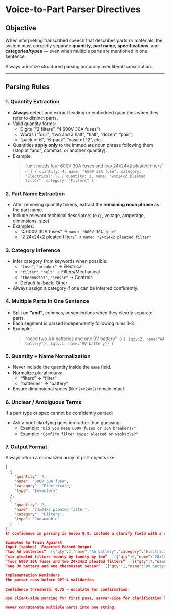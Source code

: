 # Voice-to-Part Parser Directives

## Objective

When interpreting transcribed speech that describes parts or materials, the system must correctly separate **quantity**, **part name**, **specifications**, and **categories/types** — even when multiple parts are mentioned in one sentence.

Always prioritize structured parsing accuracy over literal transcription.

---

## Parsing Rules

### 1. Quantity Extraction

- **Always** detect and extract leading or embedded quantities when they refer to distinct parts.
- Valid quantity forms:
  - Digits (“2 filters”, “4 600V 30A fuses”)
  - Words (“four”, “two and a half”, “half”, “dozen”, “pair”)
  - “pack of 6”, “6-pack”, “case of 12”, etc.
- Quantities **apply only** to the immediate noun phrase following them (stop at “and”, commas, or another quantity).
- Example:
  > “unit needs four 600V 30A fuses and two 24x24x2 pleated filters”  
  > ✅ `[
      { quantity: 4, name: "600V 30A fuse", category: "Electrical" },
      { quantity: 2, name: "24x24x2 pleated filter", category: "Filters" }
  ]`

### 2. Part Name Extraction

- After removing quantity tokens, extract the **remaining noun phrase** as the part name.
- Include relevant technical descriptors (e.g., voltage, amperage, dimensions, size).
- Examples:
  - “4 600V 30A fuses” → `name: "600V 30A fuse"`
  - “2 24x24x2 pleated filters” → `name: "24x24x2 pleated filter"`

### 3. Category Inference

- Infer category from keywords when possible:
  - `"fuse"`, `"breaker"` → Electrical
  - `"filter"`, `"belt"` → Filters/Mechanical
  - `"thermostat"`, `"sensor"` → Controls
  - Default fallback: Other
- Always assign a category if one can be inferred confidently.

### 4. Multiple Parts in One Sentence

- Split on **“and”**, commas, or semicolons when they clearly separate parts.
- Each segment is parsed independently following rules 1–3.
- Example:
  > “need two AA batteries and one 9V battery”
  > → `[ {qty:2, name:"AA battery"}, {qty:1, name:"9V battery"} ]`

### 5. Quantity + Name Normalization

- Never include the quantity inside the `name` field.
- Normalize plural nouns:
  - “filters” → “filter”
  - “batteries” → “battery”
- Ensure dimensional specs (like `24x24x2`) remain intact.

### 6. Unclear / Ambiguous Terms

If a part type or spec cannot be confidently parsed:

- Ask a brief clarifying question rather than guessing.
  - Example: `"Did you mean 600V fuses or 30A breakers?"`
  - Example: `"Confirm filter type: pleated or washable?"`

### 7. Output Format

Always return a normalized array of part objects like:

```json
[
  {
    "quantity": 4,
    "name": "600V 30A fuse",
    "category": "Electrical",
    "type": "Inventory"
  },
  {
    "quantity": 2,
    "name": "24x24x2 pleated filter",
    "category": "Filters",
    "type": "Consumable"
  }
]
If confidence in parsing is below 0.8, include a clarify field with a short question.

Examples to Train Against
Input (spoken)	Expected Parsed Output
“two AA batteries”	[{"qty":2,"name":"AA battery","category":"Electrical"}]
“six pleated filters twenty by twenty by two”	[{"qty":6,"name":"20x20x2 pleated filter","category":"Filters"}]
“four 600V 30A fuses and two 24x24x2 pleated filters”	[{"qty":4,"name":"600V 30A fuse","category":"Electrical"},{"qty":2,"name":"24x24x2 pleated filter","category":"Filters"}]
“one 9V battery and one thermostat sensor”	[{"qty":1,"name":"9V battery","category":"Electrical"},{"qty":1,"name":"thermostat sensor","category":"Controls"}]

Implementation Reminders
The parser runs before GPT-4 validation.

Confidence threshold: 0.75 → escalate for confirmation.

Use client-side parsing for first pass, server-side for clarification logic.

Never concatenate multiple parts into one string.
```
